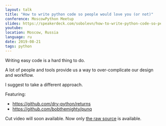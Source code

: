 ```yaml
---
layout: talk
title: "How to write python code so people would love you (or not)"
conference: MoscowPython Meetup
slides: https://speakerdeck.com/sobolevn/how-to-write-python-code-so-people-would-love-you-or-not
youtube:
location: Moscow, Russia
language: ru
date: 2019-08-21
tags: python
---
```


Writing easy code is a hard thing to do.

A lot of people and tools provide us
a way to over-complicate our design and workflow.

I suggest to take a different approach.

Featuring:
- https://github.com/dry-python/returns
- https://github.com/bobthemighty/punq

Cut video will soon available.
Now only [the raw source](https://youtu.be/PZ9Gd6goyFs?t=1342) is available.
